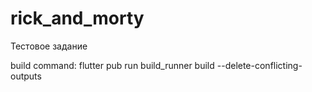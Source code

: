 # rick_and_morty

Тестовое задание

build command: flutter pub run build_runner build --delete-conflicting-outputs

